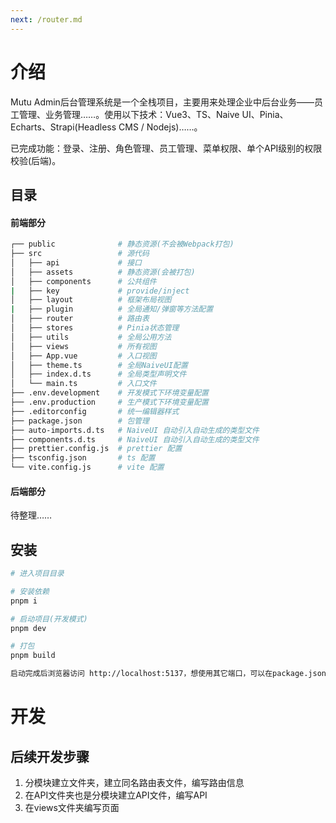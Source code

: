 ```yaml
---
next: /router.md
---
```


# 介绍

Mutu Admin后台管理系统是一个全栈项目，主要用来处理企业中后台业务——员工管理、业务管理……。使用以下技术：Vue3、TS、Naive UI、Pinia、Echarts、Strapi(Headless CMS / Nodejs)……。

已完成功能：登录、注册、角色管理、员工管理、菜单权限、单个API级别的权限校验(后端)。

## 目录

#### 前端部分

```sh
┌── public				# 静态资源(不会被Webpack打包)
├── src					# 源代码
│	├── api				# 接口
│	├── assets			# 静态资源(会被打包)
│	├── components		# 公共组件
|	├── key				# provide/inject
│	├── layout			# 框架布局视图
|	├── plugin			# 全局通知/弹窗等方法配置
│	├── router			# 路由表
│	├── stores			# Pinia状态管理
│	├── utils			# 全局公用方法
│	├── views			# 所有视图
│	├── App.vue			# 入口视图
│	├── theme.ts		# 全局NaiveUI配置
│	├── index.d.ts		# 全局类型声明文件
│	└── main.ts			# 入口文件
├── .env.development    # 开发模式下环境变量配置
├── .env.production     # 生产模式下环境变量配置
├── .editorconfig		# 统一编辑器样式
├── package.json		# 包管理
├── auto-imports.d.ts   # NaiveUI 自动引入自动生成的类型文件
├── components.d.ts     # NaiveUI 自动引入自动生成的类型文件
├── prettier.config.js	# prettier 配置
├── tsconfig.json		# ts 配置
└── vite.config.js		# vite 配置
```

#### 后端部分

待整理……

## 安装

```sh
# 进入项目目录

# 安装依赖
pnpm i

# 启动项目(开发模式)
pnpm dev

# 打包
pnpm build

启动完成后浏览器访问 http://localhost:5137，想使用其它端口，可以在package.json里修改。
```

# 开发

## 后续开发步骤

1. 分模块建立文件夹，建立同名路由表文件，编写路由信息
2. 在API文件夹也是分模块建立API文件，编写API
3. 在views文件夹编写页面

